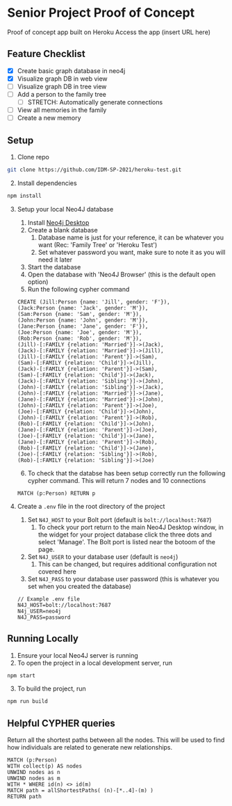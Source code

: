 # Senior Project Proof of Concept

Proof of concept app built on Heroku
Access the app (insert URL here)

## Feature Checklist

- [x] Create basic graph database in neo4j
- [x] Visualize graph DB in web view
- [ ] Visualize graph DB in tree view
- [ ] Add a person to the family tree
  - [ ] STRETCH: Automatically generate connections
- [ ] View all memories in the family
- [ ] Create a new memory

## Setup

1. Clone repo

  ```bash
  git clone https://github.com/IDM-SP-2021/heroku-test.git
  ```

2. Install dependencies

  ```bash
  npm install
  ```

3. Setup your local Neo4J database
   1. Install [Neo4j Desktop](https://neo4j.com/download/)
   2. Create a blank database
      1. Database name is just for your reference, it can be whatever you want (Rec: 'Family Tree' or 'Heroku Test')
      2. Set whatever password you want, make sure to note it as you will need it later
   3. Start the database
   4. Open the database with 'Neo4J Browser' (this is the default open option)
   5. Run the following cypher command

    ```cypher
   CREATE (Jill:Person {name: 'Jill', gender: 'F'}),
   (Jack:Person {name: 'Jack', gender: 'M'}),
   (Sam:Person {name: 'Sam', gender: 'M'}),
   (John:Person {name: 'John', gender: 'M'}),
   (Jane:Person {name: 'Jane', gender: 'F'}),
   (Joe:Person {name: 'Joe', gender: 'M'}),
   (Rob:Person {name: 'Rob', gender: 'M'}),
   (Jill)-[:FAMILY {relation: 'Married'}]->(Jack),
   (Jack)-[:FAMILY {relation: 'Married'}]->(Jill),
   (Jill)-[:FAMILY {relation: 'Parent'}]->(Sam),
   (Sam)-[:FAMILY {relation: 'Child'}]->(Jill),
   (Jack)-[:FAMILY {relation: 'Parent'}]->(Sam),
   (Sam)-[:FAMILY {relation: 'Child'}]->(Jack),
   (Jack)-[:FAMILY {relation: 'Sibling'}]->(John),
   (John)-[:FAMILY {relation: 'Sibling'}]->(Jack),
   (John)-[:FAMILY {relation: 'Married'}]->(Jane),
   (Jane)-[:FAMILY {relation: 'Married'}]->(John),
   (John)-[:FAMILY {relation: 'Parent'}]->(Joe),
   (Joe)-[:FAMILY {relation: 'Child'}]->(John),
   (John)-[:FAMILY {relation: 'Parent'}]->(Rob),
   (Rob)-[:FAMILY {relation: 'Child'}]->(John),
   (Jane)-[:FAMILY {relation: 'Parent'}]->(Joe),
   (Joe)-[:FAMILY {relation: 'Child'}]->(Jane),
   (Jane)-[:FAMILY {relation: 'Parent'}]->(Rob),
   (Rob)-[:FAMILY {relation: 'Child'}]->(Jane),
   (Joe)-[:FAMILY {relation: 'Sibling'}]->(Rob),
   (Rob)-[:FAMILY {relation: 'Sibling'}]->(Joe)
    ```

   6. To check that the databse has been setup correctly run the following cypher command. This will return 7 nodes and 10 connections

   ```cypher
   MATCH (p:Person) RETURN p
   ```

4. Create a `.env` file in the root directory of the project
   1. Set `N4J_HOST` to your Bolt port (default is `bolt://localhost:7687`)
      1. To check your port return to the main Neo4J Desktop window, in the widget for your project database click the three dots and select 'Manage'. The Bolt port is listed near the botoom of the page.
   2. Set `N4J_USER` to your database user (default is `neo4j`)
      1. This can be changed, but requires additional configuration not covered here
   3. Set `N4J_PASS` to your database user password (this is whatever you set when you created the database)

   ```system
   // Example .env file
   N4J_HOST=bolt://localhost:7687
   N4j_USER=neo4j
   N4J_PASS=password
   ```

## Running Locally

1. Ensure your local Neo4J server is running
2. To open the project in a local development server, run

  ```bash
  npm start
  ```

3. To build the project, run

  ```bash
  npm run build
  ```

## Helpful CYPHER queries

Return all the shortest paths between all the nodes. This will be used to find how individuals are related to generate new relationships.

   ```cypher
   MATCH (p:Person)
   WITH collect(p) AS nodes
   UNWIND nodes as n
   UNWIND nodes as m
   WITH * WHERE id(n) <> id(m)
   MATCH path = allShortestPaths( (n)-[*..4]-(m) )
   RETURN path
   ```
